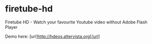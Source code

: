 firetube-hd
===========

Firetube HD - Watch your favourite Youtube video without Adobe Flash Player

Demo here: [url]http://hdeos.altervista.org[/url]
